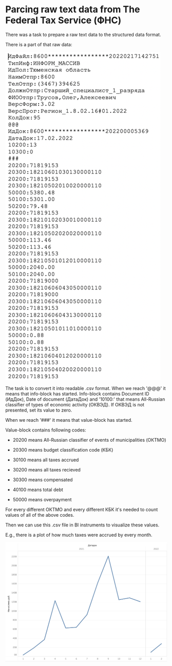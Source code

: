 # Parcing raw text data from The Federal Tax Service (ФНС)

There was a task to prepare a raw text data to the structured data format.

There is a part of that raw data:

![part_of_raw_data](part_of_raw_data.png)

The task is to convert it into readable .csv format. 
When we reach '@@@' it means that info-block has started.
Info-block contains Document ID (ИдДок), Date of document (ДатаДок) and '10100:' that means All-Russian classifier of types of economic activity (ОКВЭД). If ОКВЭД is not presented, set its value to zero.

When we reach '###' it means that value-block has started.

Value-block contains following codes:

* 20200 means All-Russian classifier of events of municipalities (ОКТМО)

* 20300 means budget classification code (КБК)

* 30100 means all taxes accrued

* 30200 means all taxes recieved

* 30300 means compensated

* 40100 means total debt

* 50000 means overpayment

For every different ОКТМО and every different КБК it's needed to count values of all of the above codes.

Then we can use this .csv file in BI instruments to visualize these values.

E.g., there is a plot of how much taxes were accrued by every month.

![taxes_accrued](taxes_accrued.png)
